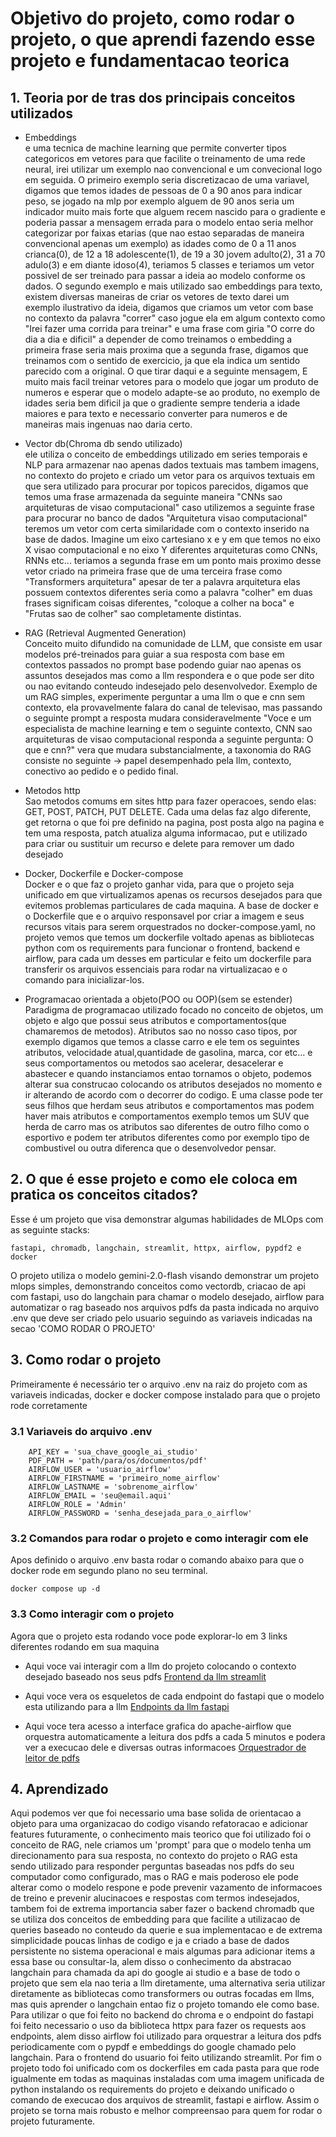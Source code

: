 # Objetivo do projeto, como rodar o projeto, o que aprendi fazendo esse projeto e fundamentacao teorica

## 1. Teoria por de tras dos principais conceitos utilizados

- Embeddings <br>
 e uma tecnica de machine learning que permite converter tipos categoricos em vetores para que facilite o treinamento de uma rede neural, irei utilizar um exemplo nao convencional e um convecional logo em seguida. O primeiro exemplo seria discretizacao de uma variavel, digamos que temos idades de pessoas de 0 a 90 anos para indicar peso, se jogado na mlp por exemplo alguem de 90 anos seria um indicador muito mais forte que alguem recem nascido para o gradiente e poderia passar a mensagem errada para o modelo entao seria melhor categorizar por faixas etarias (que nao estao separadas de maneira convencional apenas um exemplo) as idades como de 0 a 11 anos crianca(0), de 12 a 18 adolescente(1), de 19 a 30 jovem adulto(2), 31 a 70 adulo(3) e em diante idoso(4), teriamos 5 classes e teriamos um vetor possivel de ser treinado para passar a ideia ao modelo conforme os dados. O segundo exemplo e mais utilizado sao embeddings para texto, existem diversas maneiras de criar os vetores de texto darei um exemplo ilustrativo da ideia, digamos que criamos um vetor com base no contexto da palavra "correr" caso jogue ela em algum contexto como "Irei fazer uma corrida para treinar" e uma frase com giria "O corre do dia a dia e dificil" a depender de como treinamos o embedding a primeira frase seria mais proxima que a segunda frase, digamos que treinamos com o sentido de exercicio, ja que ela indica um sentido parecido com a original. O que tirar daqui e a seguinte mensagem, E muito mais facil treinar vetores para o modelo que jogar um produto de numeros e esperar que o modelo adapte-se ao produto, no exemplo de idades seria bem dificil ja que o gradiente sempre tenderia a idade maiores e para texto e necessario converter para numeros e de maneiras mais ingenuas nao daria certo. 

- Vector db(Chroma db sendo utilizado) <br>
 ele utiliza o conceito de embeddings utilizado em series temporais e NLP para armazenar nao apenas dados textuais mas tambem imagens, no contexto do projeto e criado um vetor para os arquivos textuais em que sera utilizado para procurar por topicos parecidos, digamos que temos uma frase armazenada da seguinte maneira "CNNs sao arquiteturas de visao computacional" caso utilizemos a seguinte frase para procurar no banco de dados "Arquitetura visao computacional" teremos um vetor com certa similaridade com o contexto inserido na base de dados. Imagine um eixo cartesiano x e y em que temos no eixo X visao computacional e no eixo Y diferentes arquiteturas como CNNs, RNNs etc... teriamos a segunda frase em um ponto mais proximo desse vetor criado na primeira frase que de uma terceira frase como "Transformers arquitetura" apesar de ter a palavra arquitetura elas possuem contextos diferentes seria como a palavra "colher" em duas frases significam coisas diferentes, "coloque a colher na boca" e "Frutas sao de colher" sao completamente distintas.

- RAG (Retrieval Augmented Generation) <br>
 Conceito muito difundido na comunidade de LLM, que consiste em usar modelos pré-treinados para guiar a sua resposta com base em contextos passados no prompt base podendo guiar nao apenas os assuntos desejados mas como a llm respondera e o que pode ser dito ou nao evitando conteudo indesejado pelo desenvolvedor. Exemplo de um RAG simples, experimente perguntar a uma llm o que e cnn sem contexto, ela provavelmente falara do canal de televisao, mas passando o seguinte prompt a resposta mudara consideravelmente "Voce e um especialista de machine learning e tem o seguinte contexto, CNN sao arquiteturas de visao computacional responda a seguinte pergunta: O que e cnn?" vera que mudara substancialmente, a taxonomia do RAG consiste no seguinte -> papel desempenhado pela llm, contexto, conectivo ao pedido e o pedido final.

- Metodos http <br>
 Sao metodos comums em sites http para fazer operacoes, sendo elas: GET, POST, PATCH, PUT DELETE. Cada uma delas faz algo diferente, get retorna o que foi pre definido na pagina, post posta algo na pagina e tem uma resposta, patch atualiza alguma informacao, put e utilizado para criar ou sustituir um recurso e delete para remover um dado desejado

- Docker, Dockerfile e Docker-compose <br>
 Docker e o que faz o projeto ganhar vida, para que o projeto seja unificado em que virtualizamos apenas os recursos desejados para que evitemos problemas particulares de cada maquina. A base de docker e o Dockerfile que e o arquivo responsavel por criar a imagem e seus recursos vitais para serem orquestrados no docker-compose.yaml, no projeto vemos que temos um dockerfile voltado apenas as bibliotecas python com os requirements para funcionar o frontend, backend e airflow, para cada um desses em particular e feito um dockerfile para transferir os arquivos essenciais para rodar na virtualizacao e o comando para inicializar-los.

- Programacao orientada a objeto(POO ou OOP)(sem se estender) <br>
 Paradigma de programacao utilizado focado no conceito de objetos, um objeto e algo que possui seus atributos e comportamentos(que chamaremos de metodos). Atributos sao no nosso caso tipos, por exemplo digamos que temos a classe carro e ele tem os seguintes atributos, velocidade atual,quantidade de gasolina, marca, cor etc... e seus comportamentos ou metodos sao acelerar, desacelerar e abastecer e quando instanciamos entao tornamos o objeto, podemos alterar sua construcao colocando os atributos desejados no momento e ir alterando de acordo com o decorrer do codigo. E uma classe pode ter seus filhos que herdam seus atributos e comportamentos mas podem haver mais atributos e comportamentos exemplo temos um SUV que herda de carro mas os atributos sao diferentes de outro filho como o esportivo e podem ter atributos diferentes como por exemplo tipo de combustivel ou outra diferenca que o desenvolvedor pensar.

## 2. O que é esse projeto e como ele coloca em pratica os conceitos citados?

Esse é um projeto que visa demonstrar algumas habilidades de MLOps com as seguinte stacks:

```
fastapi, chromadb, langchain, streamlit, httpx, airflow, pypdf2 e docker
```

O projeto utiliza o modelo gemini-2.0-flash visando demonstrar um projeto mlops simples,
demonstrando conceitos como vectordb, criacao de api com fastapi, uso do langchain para chamar
o modelo desejado, airflow para automatizar o rag baseado nos arquivos pdfs da pasta indicada 
no arquivo .env que deve ser criado pelo usuario seguindo as variaveis indicadas na secao 'COMO RODAR O PROJETO'

## 3. Como rodar o projeto

Primeiramente é necessário ter o arquivo .env na raiz do projeto com as variaveis indicadas, docker e docker compose instalado para que o projeto rode corretamente

### 3.1 Variaveis do arquivo .env
```
    API_KEY = 'sua_chave_google_ai_studio'
    PDF_PATH = 'path/para/os/documentos/pdf'
    AIRFLOW_USER = 'usuario_airflow'
    AIRFLOW_FIRSTNAME = 'primeiro_nome_airflow'
    AIRFLOW_LASTNAME = 'sobrenome_airflow'
    AIRFLOW_EMAIL = 'seu@email.aqui'
    AIRFLOW_ROLE = 'Admin'
    AIRFLOW_PASSWORD = 'senha_desejada_para_o_airflow'
```

### 3.2 Comandos para rodar o projeto e como interagir com ele 

Apos definido o arquivo .env basta rodar o comando abaixo para que o docker rode em segundo plano no seu terminal.

```
docker compose up -d 
```

### 3.3 Como interagir com o projeto

Agora que o projeto esta rodando voce pode explorar-lo em 3 links diferentes rodando em sua maquina

- Aqui voce vai interagir com a llm do projeto colocando o contexto desejado baseado nos seus pdfs 
[Frontend da llm streamlit](http://localhost:8501)

- Aqui voce vera os esqueletos de cada endpoint do fastapi que o modelo esta utilizando para a llm 
[Endpoints da llm fastapi](http://localhost:8000)

- Aqui voce tera acesso a interface grafica do apache-airflow que orquestra automaticamente a leitura dos pdfs a cada 5 minutos e podera ver a execucao dele e diversas outras informacoes
[Orquestrador de leitor de pdfs](http://localhost:8080)

## 4. Aprendizado

Aqui podemos ver que foi necessario uma base solida de orientacao a objeto para uma organizacao do codigo visando refatoracao e adicionar features futuramente, o conhecimento mais teorico que foi utilizado foi o conceito de RAG, nele criamos um 'prompt' para que o modelo tenha um direcionamento para sua resposta, no contexto do projeto o RAG esta sendo utilizado para responder perguntas baseadas nos pdfs do seu computador como configurado, mas o RAG e mais poderoso ele pode alterar como o modelo respone e pode prevenir vazamento de informacoes de treino e prevenir alucinacoes e respostas com termos indesejados, tambem foi de extrema importancia saber fazer o backend chromadb que se utiliza dos conceitos de embedding para que facilite a utilizacao de queries baseado no conteudo da querie e sua implementacao e de extrema simplicidade poucas linhas de codigo e ja e criado a base de dados persistente no sistema operacional e mais algumas para adicionar items a essa base ou consultar-la, alem disso o conhecimento da abstracao langchain para chamada da api do google ai studio e a base de todo o projeto que sem ela nao teria a llm diretamente, uma alternativa seria utilizar diretamente as bibliotecas como transformers ou outras focadas em llms, mas quis aprender o langchain entao fiz o projeto tomando ele como base. Para utilizar o que foi feito no backend do chroma e o endpoint do fastapi foi feito necessario o uso da biblioteca httpx para fazer os requests aos endpoints, alem disso airflow foi utilizado para orquestrar a leitura dos pdfs periodicamente com o pypdf e embeddings do google chamado pelo langchain. Para o frontend do usuario foi feito utilizando streamlit. Por fim o projeto todo foi unificado com os dockerfiles em cada pasta para que rode igualmente em todas as maquinas instaladas com uma imagem unificada de python instalando os requirements do projeto e deixando unificado o comando de execucao dos arquivos de streamlit, fastapi e airflow. Assim o projeto se torna mais robusto e melhor compreensao para quem for rodar o projeto futuramente.